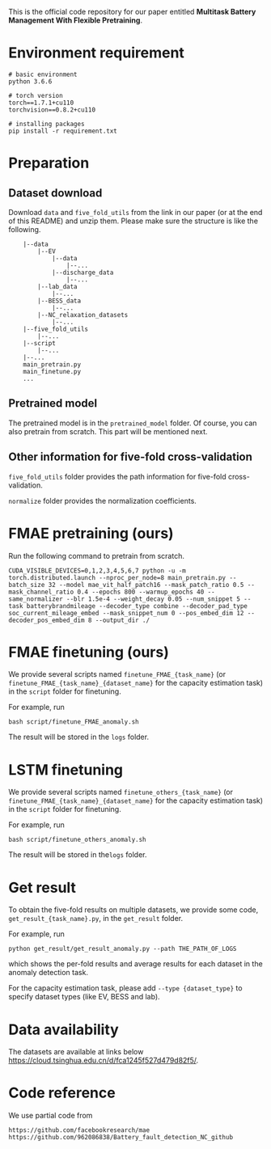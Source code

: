 This is the official code repository for our paper entitled **Multitask Battery Management With Flexible Pretraining**.

# Environment requirement
```
# basic environment
python 3.6.6

# torch version
torch==1.7.1+cu110
torchvision==0.8.2+cu110

# installing packages
pip install -r requirement.txt
```
# Preparation
## Dataset download
Download `data` and `five_fold_utils` from the link in our paper (or at the end of this README) and unzip them. 
Please make sure the structure is like the following. 


```
    |--data
    	|--EV
            |--data
                |--...
            |--discharge_data
                |--...
        |--lab_data
            |--...
        |--BESS_data
            |--...
        |--NC_relaxation_datasets
        	|--...
    |--five_fold_utils
    	|--...
    |--script
    	|--...
    |--...
    main_pretrain.py
    main_finetune.py
    ...
```

## Pretrained model

The pretrained model is in the `pretrained_model` folder. Of course, you can also pretrain from scratch. This part will be mentioned next.

## Other information for five-fold cross-validation

`five_fold_utils` folder provides the path information for five-fold cross-validation.

`normalize` folder provides the normalization coefficients.


# FMAE pretraining (ours)

Run the following command to pretrain from scratch. 

```
CUDA_VISIBLE_DEVICES=0,1,2,3,4,5,6,7 python -u -m torch.distributed.launch --nproc_per_node=8 main_pretrain.py --batch_size 32 --model mae_vit_half_patch16 --mask_patch_ratio 0.5 --mask_channel_ratio 0.4 --epochs 800 --warmup_epochs 40 --same_normalizer --blr 1.5e-4 --weight_decay 0.05 --num_snippet 5 --task batterybrandmileage --decoder_type combine --decoder_pad_type soc_current_mileage_embed --mask_snippet_num 0 --pos_embed_dim 12 --decoder_pos_embed_dim 8 --output_dir ./
```

# FMAE finetuning (ours)

We provide several scripts named `finetune_FMAE_{task_name}` (or `finetune_FMAE_{task_name}_{dataset_name}` for the capacity estimation task) in the `script` folder for finetuning.

For example, run

```
bash script/finetune_FMAE_anomaly.sh
```

The result will be stored in the `logs` folder.

# LSTM finetuning

We provide several scripts named `finetune_others_{task_name}` (or `finetune_FMAE_{task_name}_{dataset_name}` for the capacity estimation task) in the `script` folder for finetuning.

For example, run

```
bash script/finetune_others_anomaly.sh
```

The result will be stored in the`logs` folder.

# Get result

To obtain the five-fold results on multiple datasets, we provide some code, `get_result_{task_name}.py`, in the `get_result` folder.

For example, run

```
python get_result/get_result_anomaly.py --path THE_PATH_OF_LOGS
```

which shows the per-fold results and average results for each dataset in the anomaly detection task.

For the capacity estimation task, please add `--type {dataset_type}` to specify dataset types (like EV, BESS and lab).

# Data availability
The datasets are available at links below https://cloud.tsinghua.edu.cn/d/fca1245f527d479d82f5/.

# Code reference
We use partial code from 
```
https://github.com/facebookresearch/mae
https://github.com/962086838/Battery_fault_detection_NC_github
```
